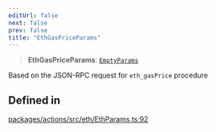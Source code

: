 ```yaml
---
editUrl: false
next: false
prev: false
title: "EthGasPriceParams"
---
```


> **EthGasPriceParams**: [`EmptyParams`](/reference/tevm/actions/type-aliases/emptyparams/)

Based on the JSON-RPC request for `eth_gasPrice` procedure

## Defined in

[packages/actions/src/eth/EthParams.ts:92](https://github.com/qbzzt/tevm-monorepo/blob/main/packages/actions/src/eth/EthParams.ts#L92)
